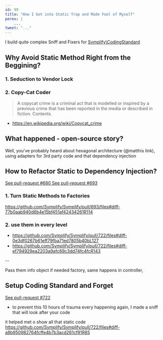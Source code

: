 ```yaml
---
id: 99
title: "How I Got into Static Trap and Made Fool of Myself"
perex: |
    ...
tweet: "..."
---
```


I build quite complex Sniff and Fixers for [Symplify\CodingStandard](https://github.com/symplify/codingstandard)


## Why Avoid Static Method Right from the Beggining?

### 1. Seduction to Vendor Lock 

### 2. Copy-Cat Coder

> A copycat crime is a criminal act that is modelled or inspired by a previous crime that has been reported in the media or described in fiction. Contents. 

- https://en.wikipedia.org/wiki/Copycat_crime



## What happened - open-source story?

Well, you've probably heard about hexagonal architecture (@matthis link), using adapters for 3rd party code and that dependency injection 




## How to Refactor Static to Dependency Injection?

<a href="https://github.com/Symplify/Symplify/pull/680" class="btn btn-dark btn-sm">
    <em class="fa fa-github fa-fw"></em>
    See pull-request #680
</a>

<a href="https://github.com/Symplify/Symplify/pull/693" class="btn btn-dark btn-sm">
    <em class="fa fa-github fa-fw"></em>
    See pull-request #693
</a>

### 1. Turn Static Methods to Factories 

https://github.com/Symplify/Symplify/pull/693/files#diff-77b0aab940d6b4e15bf451af42434261R114

### 2. use them in every level

- https://github.com/Symplify/Symplify/pull/722/files#diff-0e3df0267b61eff79fba71ed7805b40bL127
- https://github.com/Symplify/Symplify/pull/722/files#diff-ef794929ea2203a9afc69c3dd74fc4fcR143

--

Pass them info object if needed factory, same happens in controller, 


## Setup Coding Standard and Forget

<a href="https://github.com/Symplify/Symplify/pull/722" class="btn btn-dark btn-sm">
    <em class="fa fa-github fa-fw"></em>
    See pull-request #722
</a>

- to prevent this 10 hours of trauma every happening again, I made a sniff that will look after your code

it helped met o show all that static code
https://github.com/Symplify/Symplify/pull/722/files#diff-a8b950982764fcffe4b7b3acd261cf91R85